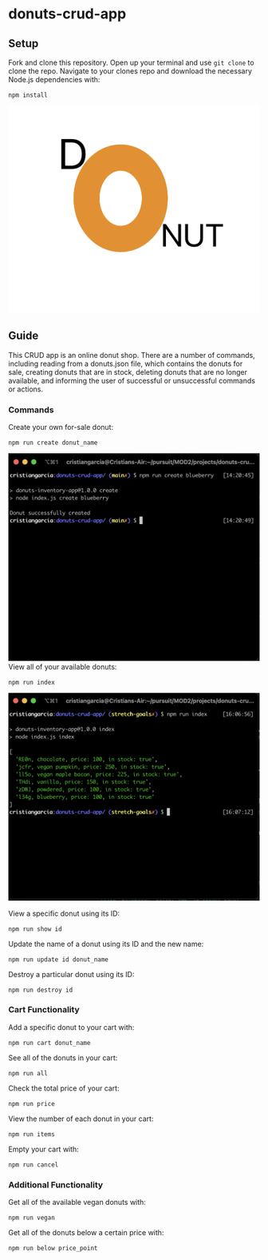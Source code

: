 # donuts-crud-app
## Setup
Fork and clone this repository. Open up your terminal and use `git clone` to clone the repo. Navigate to your clones repo and download the necessary Node.js dependencies with:
```
npm install
```

![image of an orange donut with the word donut](img/donut-crud-logo.png)

## Guide
This CRUD app is an online donut shop. There are a number of commands, including reading from a donuts.json file, which contains the donuts for sale, creating donuts that are in stock, deleting donuts that are no longer available, and informing the user of successful or unsuccessful commands or actions.

### Commands
Create your own for-sale donut:
```
npm run create donut_name
```
![screenshot of the output of npm run create donut_name](<img/npm run create.png>)
View all of your available donuts:
```
npm run index
```
![screenshot of four lines of shell output, with details of a donut on each line](img/npm-run-index-2.png)

View a specific donut using its ID:
```
npm run show id
```

Update the name of a donut using its ID and the new name:
```
npm run update id donut_name
```

Destroy a particular donut using its ID:
```
npm run destroy id
```

### Cart Functionality

Add a specific donut to your cart with:
```
npm run cart donut_name
```

See all of the donuts in your cart:
```
npm run all
```

Check the total price of your cart:
```
npm run price
```

View the number of each donut in your cart:
```
npm run items
```

Empty your cart with:
```
npm run cancel
```

### Additional Functionality
Get all of the available vegan donuts with:
```
npm run vegan
```

Get all of the donuts below a certain price with:
```
npm run below price_point
```